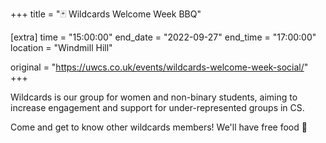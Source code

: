 +++
title = "🃏 Wildcards Welcome Week BBQ"

[extra]
time = "15:00:00"
end_date = "2022-09-27"
end_time = "17:00:00"
location = "Windmill Hill"

original = "https://uwcs.co.uk/events/wildcards-welcome-week-social/"    
+++

Wildcards is our group for women and non-binary students, aiming to increase engagement and support for under-represented groups in CS.  
  
Come and get to know other wildcards members\! We'll have free food 🍔

